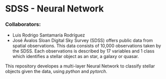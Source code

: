 # SDSS - Neural Network
### Collaborators:
* Luis Rodrigo Santamaría Rodríguez
* José Ávalos
Sloan Digital Sky Survey (SDSS) offers public data from spatial observations. This data consists of 10,000 observations taken by the SDSS. Each observations is described by 17 variables and 1 class which identifies a stellar object as an star, a galaxy or quasar.

This repository developes a multi-layer Neural Network to classify stellar objects given the data, using _python_ and _pytorch_.
